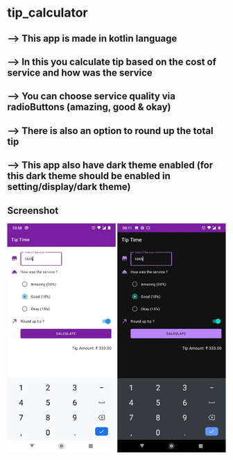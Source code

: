 # tip_calculator

## --> This app is made in kotlin language
## --> In this you calculate tip based on the cost of service and how was the service
## --> You can choose service quality via radioButtons (amazing, good & okay)
## --> There is also an option to round up the total tip 
## --> This app also have dark theme enabled (for this dark theme should be enabled in setting/display/dark theme)
## Screenshot
<img src="tip_calculator_light.png" alt="tip_calculator_light" width="250"/>                   <img src="tip_calculator_dark.png" alt="tip_calculator_dark.png" width="250"/>
